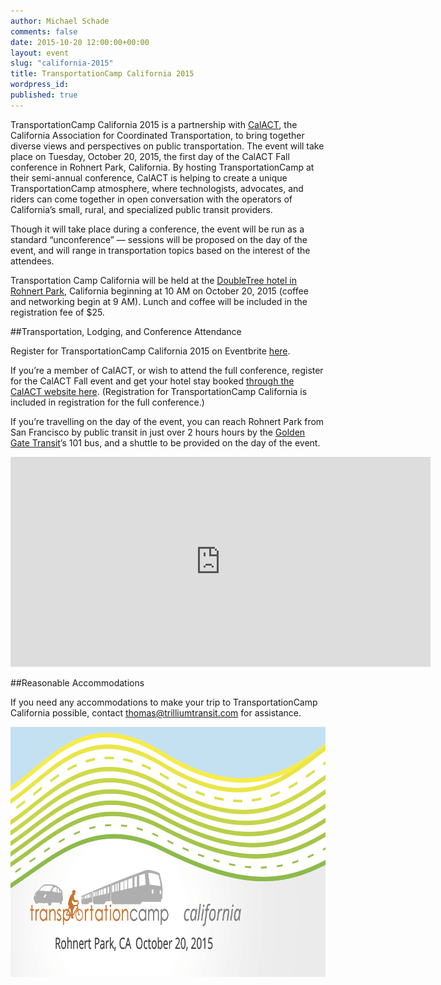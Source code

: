 ```yaml
---
author: Michael Schade
comments: false
date: 2015-10-20 12:00:00+00:00
layout: event
slug: "california-2015"
title: TransportationCamp California 2015
wordpress_id:
published: true
---
```

TransportationCamp California 2015 is a partnership with [CalACT](https://www.calact.org/home), the California Association for Coordinated Transportation, to bring together diverse views and perspectives on public transportation. The event will take place on Tuesday, October 20, 2015, the first day of the CalACT Fall conference in Rohnert Park, California. By hosting TransportationCamp at their semi-annual conference, CalACT is helping to create a unique TransportationCamp atmosphere, where technologists, advocates, and riders can come together in open conversation with the operators of California’s small, rural, and specialized public transit providers.

Though it will take place during a conference, the event will be run as a standard “unconference” &mdash; sessions will be proposed on the day of the event, and will range in transportation topics based on the interest of the attendees.

Transportation Camp California will be held at the [DoubleTree hotel in Rohnert Park](http://doubletree3.hilton.com/en/hotels/california/doubletree-by-hilton-hotel-sonoma-wine-country-RLSC-DT/index.html), California beginning at 10 AM on October 20, 2015 (coffee and networking begin at 9 AM). Lunch and coffee will be included in the registration fee of $25.

##Transportation, Lodging, and Conference Attendance

Register for TransportationCamp California 2015 on Eventbrite [here](http://www.eventbrite.com/e/transportationcamp-calact-tickets-17462853866).

If you’re a member of CalACT, or wish to attend the full conference, register for the CalACT Fall event and get your hotel stay booked [through the CalACT website here](https://www.calact.org/fall-2015/registration). (Registration for TransportationCamp California is included in registration for the full conference.)

If you’re travelling on the day of the event, you can reach Rohnert Park from San Francisco by public transit in just over 2 hours hours by the [Golden Gate Transit](http://www.goldengate.org/)’s 101 bus, and a shuttle to be provided on the day of the event.

<iframe src="https://www.google.com/maps/embed?pb=!1m14!1m8!1m3!1d100105.16553029949!2d-122.70780200000002!3d38.365495!3m2!1i1024!2i768!4f13.1!3m3!1m2!1s0x0%3A0xdefaa459e9760fd5!2sDoubleTree+by+Hilton+Sonoma+Wine+Country!5e0!3m2!1sen!2sus!4v1434915493016" width="672" height="336" frameborder="0" style="border:0"></iframe>

##Reasonable Accommodations

If you need any accommodations to make your trip to TransportationCamp California possible, contact <thomas@trilliumtransit.com> for assistance.

<img src="tcamp-banner.png" width=800 height=400 >



